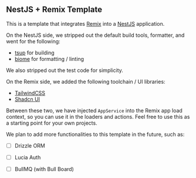## NestJS + Remix Template

This is a template that integrates [Remix](https://remix.run) into a [NestJS](https://nestjs.com) application.

On the NestJS side, we stripped out the default build tools, formatter, and went for the following:
- [tsup](https://tsup.egoist.dev/) for building
- [biome](https://biomejs.dev) for formatting / linting

We also stripped out the test code for simplicity.

On the Remix side, we added the following toolchain / UI libraries:

- [TailwindCSS](https://tailwindcss.com)
- [Shadcn UI](https://ui.shadcn.com)

Between these two, we have injected `AppService` into the Remix app load context, so you can use it in the loaders and actions. Feel free to use this as a starting point for your own projects.

We plan to add more functionalities to this template in the future, such as:
- [ ] Drizzle ORM
- [ ] Lucia Auth
- [ ] BullMQ (with Bull Board)

